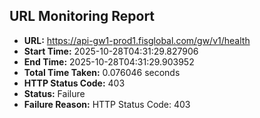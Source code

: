 ## URL Monitoring Report

- **URL:** https://api-gw1-prod1.fisglobal.com/gw/v1/health
- **Start Time:** 2025-10-28T04:31:29.827906
- **End Time:** 2025-10-28T04:31:29.903952
- **Total Time Taken:** 0.076046 seconds
- **HTTP Status Code:** 403
- **Status:** Failure
- **Failure Reason:** HTTP Status Code: 403
